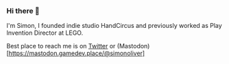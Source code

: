 ### Hi there 👋

I'm Simon, I founded indie studio HandCircus and previously worked as Play Invention Director at LEGO. 

Best place to reach me is on [Twitter](https://twitter.com/simonoliveruk) or (Mastodon)[https://mastodon.gamedev.place/@simonoliver]

